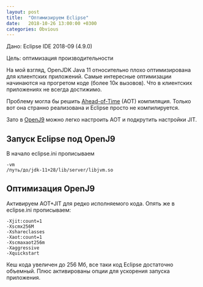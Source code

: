 ```yaml
---
layout: post
title:  "Оптимизируем Eclipse"
date:   2018-10-26 13:00:00 +0300
categories: Obvious
---
```



Дано: Eclipse IDE 2018-09 (4.9.0)

Цель: оптимизация производительности

На мой взгляд, OpenJDK Java 11 относительно плохо оптимизирована для клиентских
приложений. Самые интересные оптимизации начинаются на прогретом
коде (более 10к вызовов). Что в клиентских приложениях не всегда достижимо.

Проблему могла бы решить [Ahead-of-Time](http://openjdk.java.net/jeps/295)
(AOT) компиляция. Только вот она странно реализована и Eclipse просто 
не компилируется.

Зато в [OpenJ9](http://www.eclipse.org/openj9/) можно легко настроить AOT 
и подкрутить настройки JIT.

## Запуск Eclipse под OpenJ9

В начало eclipse.ini прописываем

```
-vm
/путь/до/jdk-11+28/lib/server/libjvm.so
```

## Оптимизация OpenJ9

Активируем AOT+JIT для редко исполняемого кода. Опять же в eclipse.ini прописываем:

```
-Xjit:count=1
-Xscmx256M
-Xshareclasses
-Xaot:count=1
-Xscmaxaot256m
-Xaggressive
-Xquickstart
```

Кеш кода увеличен до 256 Мб, все таки код Eclipse достаточно объемный.
Плюс активированы опции для ускорения запуска приложения.
